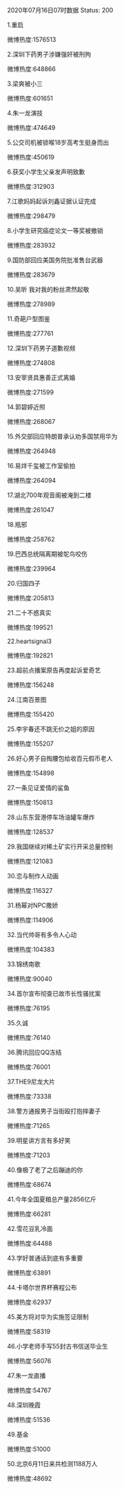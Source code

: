 2020年07月16日07时数据
Status: 200

1.重启

微博热度:1576513

2.深圳下药男子涉嫌强奸被刑拘

微博热度:648866

3.梁爽被小三

微博热度:601651

4.朱一龙演技

微博热度:474649

5.公交司机被锁喉18岁高考生挺身而出

微博热度:450619

6.获奖小学生父亲发声明致歉

微博热度:312903

7.江歌妈妈起诉刘鑫证据认证完成

微博热度:298479

8.小学生研究癌症论文一等奖被撤销

微博热度:283932

9.国防部回应美国务院批准售台武器

微博热度:283679

10.吴昕 我对我的粉丝肃然起敬

微博热度:278989

11.奇葩户型图鉴

微博热度:277761

12.深圳下药男子道歉视频

微博热度:274808

13.安宰贤具惠善正式离婚

微博热度:271599

14.郭碧婷近照

微博热度:268067

15.外交部回应特朗普承认劝多国禁用华为

微博热度:264948

16.易烊千玺被工作室偷拍

微博热度:264094

17.湖北700年观音阁被淹到二楼

微博热度:261047

18.瓶邪

微博热度:258762

19.巴西总统隔离期被鸵鸟咬伤

微博热度:239964

20.归国四子

微博热度:205813

21.二十不惑真实

微博热度:199521

22.heartsignal3

微博热度:192821

23.超前点播案原告再度起诉爱奇艺

微博热度:156248

24.江南百景图

微博热度:155420

25.李宇春还不跳无价之姐的原因

微博热度:155207

26.好心男子自掏腰包给收百元假币老人

微博热度:154898

27.一条见证爱情的鲨鱼

微博热度:150813

28.山东东营港停车场油罐车爆炸

微博热度:128537

29.我国继续对稀土矿实行开采总量控制

微博热度:121083

30.恋与制作人动画

微博热度:116327

31.杨幂对NPC撒娇

微博热度:114906

32.当代帅哥有多令人心动

微博热度:104383

33.锦绣南歌

微博热度:90040

34.首尔宣布彻查已故市长性骚扰案

微博热度:76195

35.久诚

微博热度:76140

36.腾讯回应QQ冻结

微博热度:76001

37.THE9尼龙大片

微博热度:73338

38.警方通报男子当街殴打抱摔妻子

微博热度:71265

39.明星讲方言有多好笑

微博热度:71203

40.像极了老了之后蹦迪的你

微博热度:68674

41.今年全国夏粮总产量2856亿斤

微博热度:66281

42.雪花豆乳冷面

微博热度:64488

43.学好普通话到底有多重要

微博热度:63891

44.卡塔尔世界杯赛程公布

微博热度:62937

45.美方将对华为实施签证限制

微博热度:58319

46.小学老师手写55封古书信送毕业生

微博热度:56076

47.朱一龙直播

微博热度:54767

48.深圳晚霞

微博热度:51536

49.基金

微博热度:51000

50.北京6月11日来共检测1188万人

微博热度:48692

